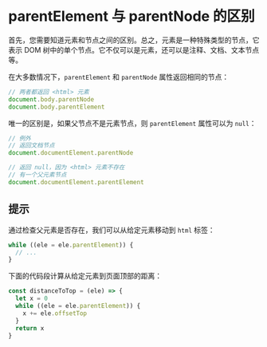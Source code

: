 # parentElement 与 parentNode 的区别

首先，您需要知道元素和节点之间的区别。总之，元素是一种特殊类型的节点，它表示 DOM 树中的单个节点。它不仅可以是元素，还可以是注释、文档、文本节点等。

在大多数情况下，`parentElement` 和 `parentNode` 属性返回相同的节点：

```js
// 两者都返回 <html> 元素
document.body.parentNode
document.body.parentElement
```

唯一的区别是，如果父节点不是元素节点，则 `parentElement` 属性可以为 `null`：

```js
// 例外
// 返回文档节点
document.documentElement.parentNode

// 返回 null，因为 <html> 元素不存在
// 有一个父元素节点
document.documentElement.parentElement
```

## 提示

通过检查父元素是否存在，我们可以从给定元素移动到 `html` 标签：

```js
while ((ele = ele.parentElement)) {
  // ...
}
```

下面的代码段计算从给定元素到页面顶部的距离：

```js
const distanceToTop = (ele) => {
  let x = 0
  while ((ele = ele.parentElement)) {
    x += ele.offsetTop
  }
  return x
}
```
